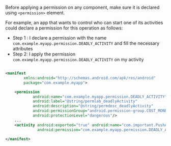 Before applying a permission on any component, make sure it is declared using `<permission>` element.

For example, an app that wants to control who can start one of its activities could declare a permission for this
operation as follows:

* Step 1 : I declare a permission with the name `com.example.myapp.permission.DEADLY_ACTIVITY` and fill the necessary
  attributes
* Step 2: I apply the permission `com.example.myapp.permission.DEADLY_ACTIVITY` on my activity

```xml

<manifest
        xmlns:android="http://schemas.android.com/apk/res/android"
        package="com.example.myapp">

    <permission
            android:name="com.example.myapp.permission.DEADLY_ACTIVITY"
            android:label="@string/permlab_deadlyActivity"
            android:description="@string/permdesc_deadlyActivity"
            android:permissionGroup="android.permission-group.COST_MONEY"
            android:protectionLevel="dangerous"/>
    ...
    <activity android:exported="true" android:name="com.important.PushActivity"
              android:permission="com.example.myapp.permission.DEADLY_ACTIVITY"/>

</manifest>
```

